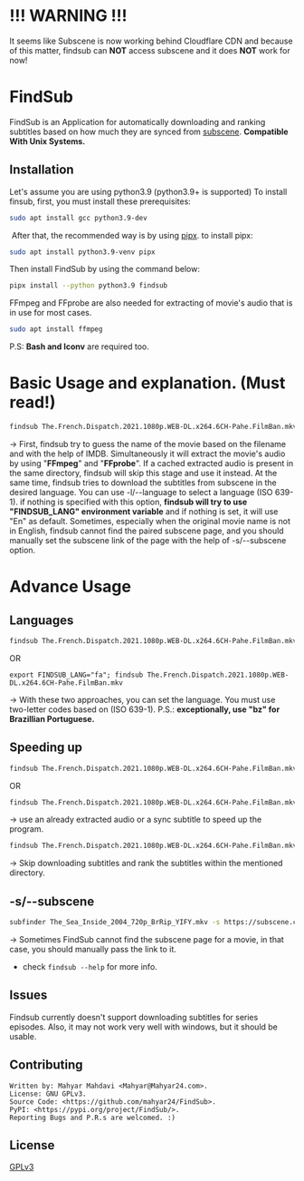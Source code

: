 # !!! WARNING !!!
It seems like Subscene is now working behind Cloudflare CDN and because of this matter, findsub can **NOT** access subscene and it does **NOT** work for now!


# FindSub

FindSub is an Application for automatically downloading and ranking subtitles based on how much they are synced
from [subscene](https://subscene.com/).
**Compatible With Unix Systems.**


## Installation
Let's assume you are using python3.9 (python3.9+ is supported)
To install finsub, first, you must install these prerequisites:

```bash
sudo apt install gcc python3.9-dev
```
‍‍‍‍‍‍
After that, the recommended way is by using [pipx](https://github.com/pypa/pipx).
to install pipx:

```bash
sudo apt install python3.9-venv pipx
```

Then install FindSub by using the command below:

```bash
pipx install --python python3.9 findsub
```

FFmpeg and FFprobe are also needed for extracting of movie's audio that is in use for most cases.

```bash
sudo apt install ffmpeg
```

P.S: **Bash and Iconv** are required too.

# Basic Usage and explanation. (Must read!)

```bash
findsub The.French.Dispatch.2021.1080p.WEB-DL.x264.6CH-Pahe.FilmBan.mkv
```
→ First, findsub try to guess the name of the movie based on the filename and with the help of IMDB. 
Simultaneously it will extract the movie's audio by using "**FFmpeg**"  and "**FFprobe**". 
If a cached extracted audio is present in the same directory, findsub will skip this stage and use it instead.
At the same time, findsub tries to download the subtitles from subscene in the desired language.
You can use -l/--language to select a language (ISO 639-1). if nothing is specified with this option, 
**findsub will try to use "FINDSUB_LANG" environment variable** and if nothing is set, it will use "En" as default.
Sometimes, especially when the original movie name is not in English, findsub cannot find the paired subscene page, 
and you should manually set the subscene link of the page with the help of -s/--subscene option.


# Advance Usage
## Languages 

```bash
findsub The.French.Dispatch.2021.1080p.WEB-DL.x264.6CH-Pahe.FilmBan.mkv --language "fa";
```
OR
```
export FINDSUB_LANG="fa"; findsub The.French.Dispatch.2021.1080p.WEB-DL.x264.6CH-Pahe.FilmBan.mkv
```
→ With these two approaches, you can set the language.
You must use two-letter codes based on (ISO 639-1). 
P.S.: **exceptionally, use "bz" for Brazillian Portuguese.**

## Speeding up
```bash
findsub The.French.Dispatch.2021.1080p.WEB-DL.x264.6CH-Pahe.FilmBan.mkv --audio ./already_extraced_audio.wav
```
OR
```bash
findsub The.French.Dispatch.2021.1080p.WEB-DL.x264.6CH-Pahe.FilmBan.mkv --synced-subtitle ./synced_sub.srt
```
→ use an already extracted audio or a sync subtitle to speed up the program.
```bash
findsub The.French.Dispatch.2021.1080p.WEB-DL.x264.6CH-Pahe.FilmBan.mkv --subtitles-directory downloaded_sub/
```
→ Skip downloading subtitles and rank the subtitles within the mentioned directory.

## -s/--subscene
```bash
subfinder The_Sea_Inside_2004_720p_BrRip_YIFY.mkv -s https://subscene.com/subtitles/the-sea-inside-mar-adentro
```
→ Sometimes FindSub cannot find the subscene page for a movie, in that case, you should manually pass the link to it.
- check `findsub --help` for more info.


## Issues
Findsub currently doesn't support downloading subtitles for series episodes. 
Also, it may not work very well with windows, but it should be usable.


## Contributing
    Written by: Mahyar Mahdavi <Mahyar@Mahyar24.com>.
    License: GNU GPLv3.
    Source Code: <https://github.com/mahyar24/FindSub>.
    PyPI: <https://pypi.org/project/FindSub/>.
    Reporting Bugs and P.R.s are welcomed. :)

## License
[GPLv3](https://choosealicense.com/licenses/gpl-3.0)

